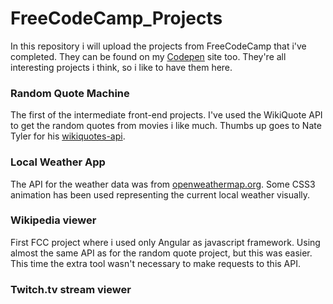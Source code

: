 # FreeCodeCamp_Projects

In this repository i will upload the projects from FreeCodeCamp that i've completed. They can be found on my [Codepen](https://codepen.io/kazdam/ "My Codepen page") site too. They're all interesting projects i think, so i like to have them here.

### Random Quote Machine

The first of the intermediate front-end projects. I've used the WikiQuote API to get the random quotes from movies i like much. Thumbs up goes to Nate Tyler for his [wikiquotes-api](https://github.com/natetyler/wikiquotes-api/).

### Local Weather App

The API for the weather data was from [openweathermap.org](http://openweathermap.org/). Some CSS3 animation has been used representing the current local weather visually.

### Wikipedia viewer

First FCC project where i used only Angular as javascript framework. Using almost the same API as for the random quote project, but this was easier. This time the extra tool wasn't necessary to make requests to this API.

### Twitch.tv stream viewer